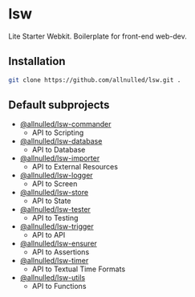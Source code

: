 # lsw

Lite Starter Webkit. Boilerplate for front-end web-dev.

## Installation

```sh
git clone https://github.com/allnulled/lsw.git .
```

## Default subprojects

- [@allnulled/lsw-commander](https://github.com/allnulled/lsw-commander)
  - API to Scripting
- [@allnulled/lsw-database](https://github.com/allnulled/lsw-database)
  - API to Database
- [@allnulled/lsw-importer](https://github.com/allnulled/lsw-importer)
  - API to External Resources
- [@allnulled/lsw-logger](https://github.com/allnulled/lsw-logger)
  - API to Screen
- [@allnulled/lsw-store](https://github.com/allnulled/lsw-store)
  - API to State
- [@allnulled/lsw-tester](https://github.com/allnulled/lsw-tester)
  - API to Testing
- [@allnulled/lsw-trigger](https://github.com/allnulled/lsw-trigger)
  - API to API
- [@allnulled/lsw-ensurer](https://github.com/allnulled/lsw-ensurer)
  - API to Assertions
- [@allnulled/lsw-timer](https://github.com/allnulled/lsw-timer)
  - API to Textual Time Formats
- [@allnulled/lsw-utils](https://github.com/allnulled/lsw-utils)
  - API to Functions

